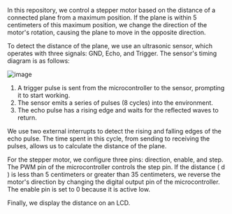 In this repository, we control a stepper motor based on the distance of a connected plane from a maximum position. If the plane is within 5 centimeters of this maximum position, we change the direction of the motor's rotation, causing the plane to move in the opposite direction. 

To detect the distance of the plane, we use an ultrasonic sensor, which operates with three signals: GND, Echo, and Trigger. The sensor's timing diagram is as follows:


 ![image](https://github.com/user-attachments/assets/7713acb4-f23f-4dc2-a4db-2d68514d93be)

1. A trigger pulse is sent from the microcontroller to the sensor, prompting it to start working.
2. The sensor emits a series of pulses (8 cycles) into the environment.
3. The echo pulse has a rising edge and waits for the reflected waves to return.

We use two external interrupts to detect the rising and falling edges of the echo pulse. The time spent in this cycle, from sending to receiving the pulses, allows us to calculate the distance of the plane. 

For the stepper motor, we configure three pins: direction, enable, and step. The PWM pin of the microcontroller controls the step pin. If the distance \( d \) is less than 5 centimeters or greater than 35 centimeters, we reverse the motor's direction by changing the digital output pin of the microcontroller. The enable pin is set to 0 because it is active low.

Finally, we display the distance on an LCD.
